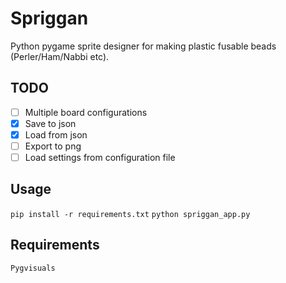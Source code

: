 # Spriggan

Python pygame sprite designer for making plastic fusable beads (Perler/Ham/Nabbi etc).

## TODO
 - [ ] Multiple board configurations
 - [x] Save to json
 - [x] Load from json
 - [ ] Export to png
 - [ ] Load settings from configuration file

## Usage
`pip install -r requirements.txt`
`python spriggan_app.py`

## Requirements

`Pygvisuals`